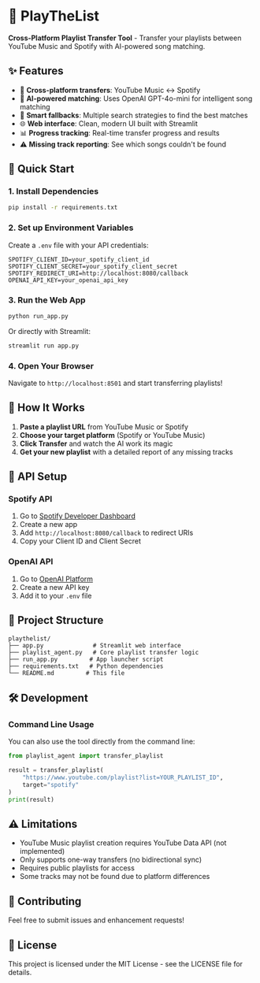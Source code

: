 # 🎵 PlayTheList

**Cross-Platform Playlist Transfer Tool** - Transfer your playlists between YouTube Music and Spotify with AI-powered song matching.

## ✨ Features

- 🔄 **Cross-platform transfers**: YouTube Music ↔ Spotify
- 🤖 **AI-powered matching**: Uses OpenAI GPT-4o-mini for intelligent song matching
- 🎯 **Smart fallbacks**: Multiple search strategies to find the best matches
- 🌐 **Web interface**: Clean, modern UI built with Streamlit
- 📊 **Progress tracking**: Real-time transfer progress and results
- ⚠️ **Missing track reporting**: See which songs couldn't be found

## 🚀 Quick Start

### 1. Install Dependencies
```bash
pip install -r requirements.txt
```

### 2. Set up Environment Variables
Create a `.env` file with your API credentials:
```env
SPOTIFY_CLIENT_ID=your_spotify_client_id
SPOTIFY_CLIENT_SECRET=your_spotify_client_secret
SPOTIFY_REDIRECT_URI=http://localhost:8080/callback
OPENAI_API_KEY=your_openai_api_key
```

### 3. Run the Web App
```bash
python run_app.py
```
Or directly with Streamlit:
```bash
streamlit run app.py
```

### 4. Open Your Browser
Navigate to `http://localhost:8501` and start transferring playlists!

## 🎯 How It Works

1. **Paste a playlist URL** from YouTube Music or Spotify
2. **Choose your target platform** (Spotify or YouTube Music)
3. **Click Transfer** and watch the AI work its magic
4. **Get your new playlist** with a detailed report of any missing tracks

## 🔧 API Setup

### Spotify API
1. Go to [Spotify Developer Dashboard](https://developer.spotify.com/dashboard)
2. Create a new app
3. Add `http://localhost:8080/callback` to redirect URIs
4. Copy your Client ID and Client Secret

### OpenAI API
1. Go to [OpenAI Platform](https://platform.openai.com/api-keys)
2. Create a new API key
3. Add it to your `.env` file

## 📁 Project Structure

```
playthelist/
├── app.py              # Streamlit web interface
├── playlist_agent.py   # Core playlist transfer logic
├── run_app.py         # App launcher script
├── requirements.txt   # Python dependencies
└── README.md         # This file
```

## 🛠️ Development

### Command Line Usage
You can also use the tool directly from the command line:
```python
from playlist_agent import transfer_playlist

result = transfer_playlist(
    "https://www.youtube.com/playlist?list=YOUR_PLAYLIST_ID",
    target="spotify"
)
print(result)
```

## ⚠️ Limitations

- YouTube Music playlist creation requires YouTube Data API (not implemented)
- Only supports one-way transfers (no bidirectional sync)
- Requires public playlists for access
- Some tracks may not be found due to platform differences

## 🤝 Contributing

Feel free to submit issues and enhancement requests!

## 📄 License

This project is licensed under the MIT License - see the LICENSE file for details.
